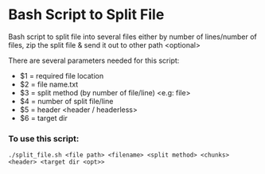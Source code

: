 # Bash Script to Split File
Bash script to split file into several files either by number of lines/number of files, zip the split file &amp; send it out to other path &lt;optional>

There are several parameters needed for this script:
- $1 = required file location
- $2 = file name.txt
- $3 = split method (by number of file/line) <e.g: file>
- $4 = number of split file/line
- $5 = header <header / headerless>
- $6 = target dir <optional>
###	To use this script: 
```./split_file.sh <file path> <filename> <split method> <chunks> <header> <target dir <opt>>```
